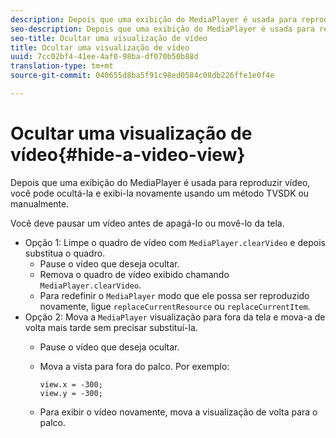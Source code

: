 ```yaml
---
description: Depois que uma exibição do MediaPlayer é usada para reproduzir vídeo, você pode ocultá-la e exibi-la novamente usando um método TVSDK ou manualmente.
seo-description: Depois que uma exibição do MediaPlayer é usada para reproduzir vídeo, você pode ocultá-la e exibi-la novamente usando um método TVSDK ou manualmente.
seo-title: Ocultar uma visualização de vídeo
title: Ocultar uma visualização de vídeo
uuid: 7cc02bf4-41ee-4af0-98ba-df070b50b88d
translation-type: tm+mt
source-git-commit: 040655d8ba5f91c98ed0584c08db226ffe1e0f4e

---
```



# Ocultar uma visualização de vídeo{#hide-a-video-view}

Depois que uma exibição do MediaPlayer é usada para reproduzir vídeo, você pode ocultá-la e exibi-la novamente usando um método TVSDK ou manualmente.

Você deve pausar um vídeo antes de apagá-lo ou movê-lo da tela.
* Opção 1: Limpe o quadro de vídeo com `MediaPlayer.clearVideo`&#x200B; e depois substitua o quadro.
   * Pause o vídeo que deseja ocultar.
   * Remova o quadro de vídeo exibido chamando `MediaPlayer.clearVideo`.
   * Para redefinir o `MediaPlayer` modo que ele possa ser reproduzido novamente, ligue `replaceCurrentResource` ou `replaceCurrentItem`.
* Opção 2: Mova a `MediaPlayer` visualização para fora da tela e mova-a de volta mais tarde sem precisar substituí-la.
   * Pause o vídeo que deseja ocultar.
   * Mova a vista para fora do palco. Por exemplo:

      ```
      view.x = -300; 
      view.y = -300;
      ```

   * Para exibir o vídeo novamente, mova a visualização de volta para o palco.
